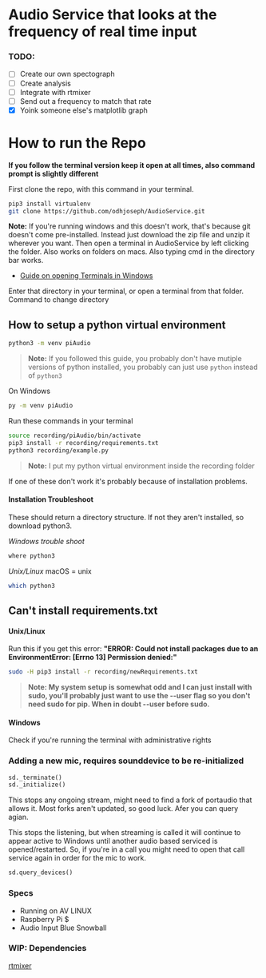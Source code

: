 # Audio Service that looks at the frequency of real time input

### TODO:

- [ ] Create our own spectograph
- [ ] Create analysis
- [ ] Integrate with rtmixer
- [ ] Send out a frequency to match that rate
- [X] Yoink someone else's matplotlib graph

# How to run the Repo
**If you follow the terminal version keep it open at all times, also command prompt is slightly different**

First clone the repo, with this command in your terminal.
```bash
pip3 install virtualenv 
git clone https://github.com/odhjoseph/AudioService.git
```
**Note:** If you're running windows and this doesn't work, that's because git doesn't come pre-installed. 
Instead just download the zip file and unzip it wherever you want. Then open a terminal in AudioService by left clicking the folder. Also works on folders on macs. Also typing cmd in the directory bar works.
- [Guide on opening Terminals in Windows](https://www.youtube.com/watch?v=bgSSJQolR0E)

Enter that directory in your terminal, or open a terminal from that folder.
Command to change directory

## How to setup a python virtual environment 
```bash
python3 -m venv piAudio
```

>**Note:** If you followed this guide, you probably don't have mutiple versions of python installed, you probably can just use ```python``` instead of ```python3```

On Windows
```bash
py -m venv piAudio
```

Run these commands in your terminal
```bash
source recording/piAudio/bin/activate 
pip3 install -r recording/requirements.txt 
python3 recording/example.py
```
>**Note:** I put my python virtual environment inside the recording folder

If one of these don't work it's probably because of installation problems.

#### Installation Troubleshoot
These should return a directory structure. If not they aren't installed, so download python3.

*Windows trouble shoot*
```bash
where python3 
```
*Unix/Linux* macOS = unix 
```bash
which python3 
```

## Can't install requirements.txt

#### Unix/Linux
Run this if you get this error:
 **"ERROR: Could not install packages due to an EnvironmentError: [Errno 13] Permission denied:"**
```bash
sudo -H pip3 install -r recording/newRequirements.txt 
```
>**Note: My system setup is somewhat odd and I can just install with sudo, you'll probably just want to use the --user flag so you don't need sudo for pip. When in doubt --user before sudo.**

#### Windows
Check if you're running the terminal with administrative rights 

### Adding a new mic, requires sounddevice to be re-initialized 
```python
sd._terminate()
sd._initialize()
```
This stops any ongoing stream, might need to find a fork of portaudio that allows it. Most forks aren't updated, so good luck. Afer you can query agian.

This stops the listening, but when streaming is called it will continue to appear active to Windows until another audio based serviced is opened/restarted. So, if you're in a call you might need to open that call service again in order for the mic to work.


```python 
sd.query_devices()
```


### Specs 
- Running on AV LINUX
- Raspberry Pi $
- Audio Input Blue Snowball

### WIP: Dependencies

[rtmixer](https://github.com/spatialaudio/python-rtmixer)

